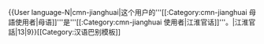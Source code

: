 {{User language-N|cmn-jianghuai|这个用户的'''[[:Category:cmn-jianghuai 母語使用者|母语]]'''是'''[[:Category:cmn-jianghuai 使用者|江淮官话]]'''。|江淮官話|13|9}}<noinclude>[[Category:汉语巴别模板]]</noinclude>